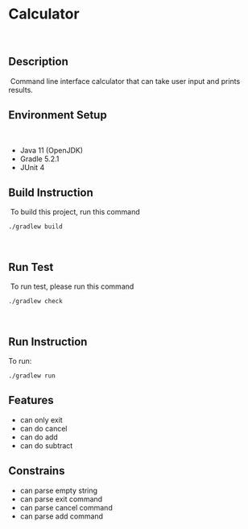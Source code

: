 # Calculator
​
## Description
​
Command line interface calculator that can take user input and prints results.
​
## Environment Setup
​
- Java 11 (OpenJDK)
- Gradle 5.2.1
- JUnit 4
​
## Build Instruction
​
To build this project, run this command
```
./gradlew build
```
​
## Run Test
​
To run test, please run this command
```
./gradlew check
```
​
## Run Instruction
To run:

```
./gradlew run
```

## Features
- can only exit
- can do cancel
- can do add
- can do subtract

## Constrains
- can parse empty string
- can parse exit command
- can parse cancel command
- can parse add command
